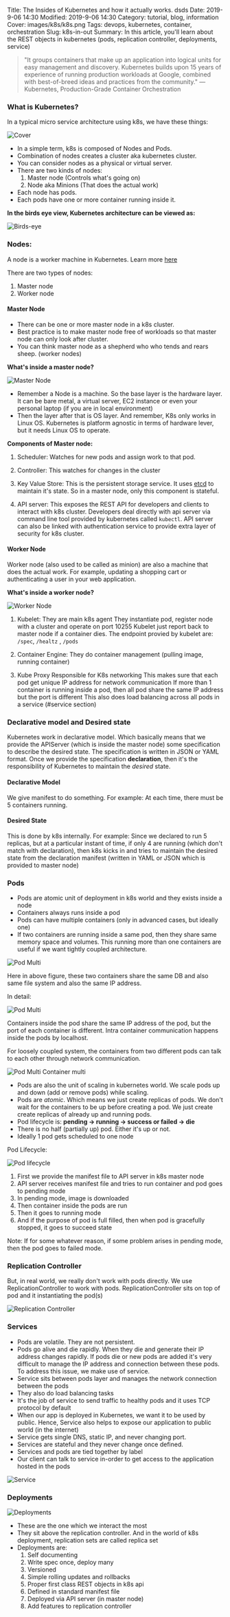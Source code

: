 Title: The Insides of Kubernetes and how it actually works. dsds
Date: 2019-9-06 14:30
Modified: 2019-9-06 14:30
Category: tutorial, blog, information
Cover: images/k8s/k8s.png
Tags: devops, kubernetes, container, orchestration
Slug: k8s-in-out
Summary: In this article, you'll learn about the REST objects in kubernetes (pods, replication controller, deployments, service)

> "It groups containers that make up an application into logical units for easy management and discovery. Kubernetes builds upon 15 years of experience of running production workloads at Google, combined with best-of-breed ideas and practices from the community." — Kubernetes, Production-Grade Container Orchestration

### What is Kubernetes?

In a typical micro service architecture using k8s, we have these things:

![Cover](../images/k8s/architecture.jpg)

- In a simple term, k8s is composed of Nodes and Pods.
- Combination of nodes creates a cluster aka kubernetes cluster.
- You can consider nodes as a physical or virtual server.
- There are two kinds of nodes:
    1. Master node (Controls what's going on)
    2. Node aka Minions (That does the actual work)
- Each node has pods.
- Each pods have one or more container running inside it.

**In the birds eye view, Kubernetes architecture can be viewed as:**

![Birds-eye](../images/k8s/birds-eye.jpg)


### Nodes:
A node is a worker machine in Kubernetes. Learn more [here](https://lmgtfy.com/?q=kubernetes+nodes)

There are two types of nodes:

1. Master node
2. Worker node

#### Master Node
- There can be one or more master node in a k8s cluster.
- Best practice is to make master node free of workloads so that master node can only look after cluster.
- You can think master node as a shepherd who who tends and rears sheep. (worker nodes)

**What's inside a master node?**

![Master Node](../images/k8s/master-node.jpg)

- Remember a Node is a machine. So the base layer is the hardware layer. It can be bare metal, a virtual server, EC2 instance or even your personal laptop (if you are in local environment)
- Then the layer after that is OS layer. And remember, K8s only works in Linux OS. Kubernetes is platform agnostic in terms of hardware lever, but it needs Linux OS to operate.

**Components of Master node:**

1. Scheduler:
Watches for new pods and assign work to that pod.

2. Controller:
This watches for changes in the cluster

3. Key Value Store:
This is the persistent storage service. It uses [etcd](https://etcd.io/) to maintain it's state. So in a master node, only this component is stateful.

4. API server: This exposes the REST API for developers and clients to interact with k8s cluster. Developers deal directly with api server via command line tool provided by kubernetes called `kubectl`. API server can also be linked with authentication service to provide extra layer of security for k8s cluster.

#### Worker Node

Worker node (also used to be called as minion) are also a machine that does the actual work. For example, updating a shopping cart or authenticating a user in your web application.

**What's inside a worker node?**

![Worker Node](../images/k8s/worker-node.jpg)

1. Kubelet:
They are main k8s agent
They instantiate pod, register node with a cluster and operate on port 10255
Kubelet just report back to master node if a container dies.
The endpoint provied by kubelet are: `/spec`, `/healtz` , `/pods`

2. Container Engine:
They do container management (pulling image, running container)

3. Kube Proxy
Responsible for K8s networking
This makes sure that each pod get unique IP address for network communication
If more than 1 container is running inside a pod, then all pod share the same IP address but the port is different
This also does load balancing across all pods in a service (#service section)


### Declarative model and Desired state
Kubernetes work in declarative model. Which basically means that we provide the APIServer (which is inside the master node) some specification to describe the desired state. The specification is written in JSON or YAML format.
Once we provide the specification **declaration**, then it's the responsibility of Kubernetes to maintain the *desired* state.

#### Declarative Model
We give manifest to do something. For example: At each time, there must be 5 containers running.
#### Desired State
This is done by k8s internally. For example: Since we declared to run 5 replicas, but at a particular instant of time, if only 4 are running (which don't match with declaration), then k8s kicks in and tries to maintain the desired state from the declaration manifest (written in YAML or JSON which is provided to master node)

### Pods

- Pods are atomic unit of deployment in k8s world and they exists inside a node
- Containers always runs inside a pod
- Pods can have multiple containers (only in advanced cases, but ideally one)
- If two containers are running inside a same pod, then they share same memory space and volumes. This running more than one containers are useful if we want tightly coupled architecture.

![Pod Multi](../images/k8s/pod-multi.jpg)

Here in above figure, these two containers share the same DB and also same file system and also the same IP address.

In detail:

![Pod Multi](../images/k8s/pod-multi-detail.jpg)

Containers inside the pod share the same IP address of the pod, but the port of each container is different. Intra container communication happens inside the pods by localhost.

For loosely coupled system, the containers from two different pods can talk to each other through network communication.


![Pod Multi Container multi](../images/k8s/pod-multi-container-multi.jpg)

- Pods are also the unit of scaling in kubernetes world. We scale pods up and down (add or remove pods) while scaling.
- Pods are *atomic*. Which means we just create replicas of pods. We don't wait for the containers to be up before creating a pod. We just create create replicas of already up and running pods.
- Pod lifecycle is:
    **pending -> running -> success or failed -> die**
- There is no half (partially up) pod. Either it's up or not.
- Ideally 1 pod gets scheduled to one node

Pod Lifecycle:

![Pod lifecycle](../images/k8s/pod-lifecycle.png)

1. First we provide the manifest file to API server in k8s master node
2. API server receives manifest file and tries to run container and pod goes to pending mode
3. In pending mode, image is downloaded
4. Then container inside the pods are run
5. Then it goes to running mode
6. And if the purpose of pod is full filled, then when pod is gracefully stopped, it goes to succeed state

Note: If for some whatever reason, if some problem arises in pending mode, then the pod goes to failed mode.

### Replication Controller
But, in real world, we really don't work with pods directly. We use ReplicationController to work with pods.
ReplicationController sits on top of pod and it instantiating the pod(s)

![Replication Controller](../images/k8s/rc.png)


### Services
- Pods are volatile. They are not persistent.
- Pods go alive and die rapidly. When they die and generate their IP address changes rapidly. If pods die or new pods are added it's very difficult to manage the IP address and connection between these pods. To address this issue, we make use of service.
- Service sits between pods layer and manages the network connection between the pods
- They also do load balancing tasks
- It's the job of service to send traffic to healthy pods and it uses TCP protocol by default
- When our app is deployed in Kubernetes, we want it to be used by public. Hence, Service also helps to expose our application to public world (in the internet)
- Service gets single DNS, static IP, and never changing port.
- Services are stateful and they never change once defined.
- Services and pods are tied together by label
- Our client can talk to service in-order to get access to the application hosted in the pods

![Service](../images/k8s/service.png)


### Deployments

![Deployments](../images/k8s/deployment.png)

- These are the one which we interact the most
- They sit above the replication controller. And in the world of k8s deployment, replication sets are called replica set
- Deployments are:
  1. Self documenting
  2. Write spec once, deploy many
  3. Versioned
  4. Simple rolling updates and rollbacks
  5. Proper first class REST objects in k8s api
  6. Defined in standard manifest file
  7. Deployed via API server (in master node)
  8. Add features to replication controller
